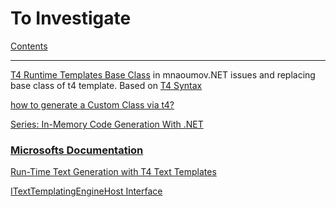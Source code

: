 # To Investigate

[Contents](index.md)

---

[T4 Runtime Templates Base Class](https://mnaoumov.wordpress.com/2012/09/27/t4-runtime-templates-base-class/) in mnaoumov.NET issues and replacing base class of t4 template. Based on [T4 Syntax](https://mnaoumov.wordpress.com/2012/09/27/t4-syntax/)


[how to generate a Custom Class via t4?](https://stackoverflow.com/questions/8093395/how-to-generate-a-custom-class-via-t4)


[Series: In-Memory Code Generation With .NET](https://softwareproduction.eu/series/in-memory-code-generation-with-net/)


### [Microsofts Documentation](https://docs.microsoft.com/en-us/visualstudio/modeling/code-generation-and-t4-text-templates?view=vs-2019)

[Run-Time Text Generation with T4 Text Templates](https://docs.microsoft.com/en-us/visualstudio/modeling/run-time-text-generation-with-t4-text-templates?view=vs-2019)

[ITextTemplatingEngineHost Interface](https://docs.microsoft.com/en-us/previous-versions/visualstudio/visual-studio-2012/bb126505(v=vs.110))

